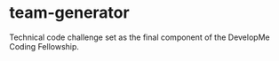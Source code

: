 # team-generator
Technical code challenge set as the final component of the DevelopMe Coding Fellowship.
